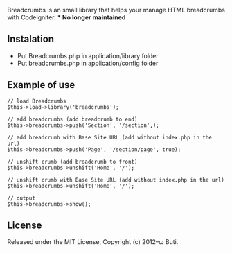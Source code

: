 Breadcrumbs is an small library that helps your manage HTML breadcrumbs with CodeIgniter.
__* No longer maintained__

## Instalation

* Put Breadcrumbs.php in application/library folder
* Put breadcrumbs.php in application/config folder

## Example of use

	// load Breadcrumbs
	$this->load->library('breadcrumbs');

	// add breadcrumbs (add breadcrumb to end)
	$this->breadcrumbs->push('Section', '/section',);

	// add breadcrumb with Base Site URL (add without index.php in the url)
	$this->breadcrumbs->push('Page', '/section/page', true);

	// unshift crumb (add breadcrumb to front)
	$this->breadcrumbs->unshift('Home', '/');

	// unshift crumb with Base Site URL (add without index.php in the url)
	$this->breadcrumbs->unshift('Home', '/');

	// output
	$this->breadcrumbs->show();

## License

Released under the MIT License, Copyright (c) 2012–ω Buti.
